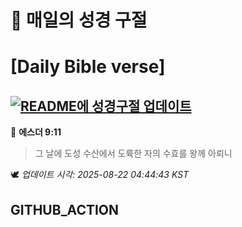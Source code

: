 # 🙏 매일의 성경 구절
# [Daily Bible verse]
## [![README에 성경구절 업데이트](https://github.com/DONGSUKA/first_test/actions/workflows/update-readme-bible.yml/badge.svg)](https://github.com/DONGSUKA/first_test/actions/workflows/update-readme-bible.yml)
<!-- START_BIBLE_VERSE -->
📖 **에스더 9:11**
> 그 날에 도성 수산에서 도륙한 자의 수효를 왕께 아뢰니

🕊️ _업데이트 시각: 2025-08-22 04:44:43 KST_
  <!-- END_BIBLE_VERSE -->
## GITHUB_ACTION
